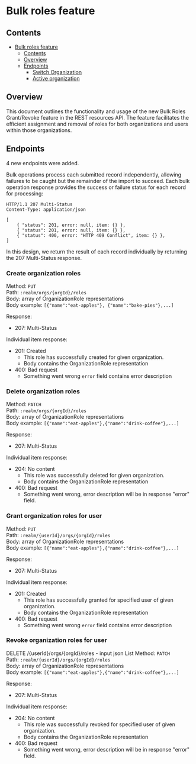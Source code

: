 # Bulk roles feature

## Contents
<!-- TOC -->
* [Bulk roles feature](#bulk-roles-feature)
  * [Contents](#contents)
  * [Overview](#overview)
  * [Endpoints](#endpoints)
    * [Switch Organization](#switch-organization)
    * [Active organization](#active-organization)
<!-- TOC -->

## Overview
This document outlines the functionality and usage of the new Bulk Roles Grant/Revoke feature in the REST resources API.
The feature facilitates the efficient assignment and removal of roles for both organizations and users within those organizations.

## Endpoints
4 new endpoints were added.

Bulk operations process each submitted record independently, allowing failures to be caught but the remainder of the import to succeed. 
Each bulk operation response provides the success or failure status for each record for processing:
```
HTTP/1.1 207 Multi-Status
Content-Type: application/json

[
    { "status": 201, error: null, item: {} },
    { "status": 201, error: null, item: {} },
    { "status": 400, error: "HTTP 409 Conflict", item: {} },
]
```
In this design, we return the result of each record individually by returning the 207 Multi-Status response.

### Create organization roles
Method: `PUT`  
Path: `:realm/orgs/{orgId}/roles`  
Body: array of OrganizationRole representations  
Body example: ```[{"name":"eat-apples"}, {"name":"bake-pies"},...]```

Response:
- 207: Multi-Status

Individual item response:
- 201: Created
  - This role has successfully created for given organization.
  - Body contains the OrganizationRole representation
- 400: Bad request
  - Something went wrong `error` field contains error description


### Delete organization roles
Method: `PATCH`  
Path: `:realm/orgs/{orgId}/roles`  
Body: array of OrganizationRole representations  
Body example: ```[{"name":"eat-apples"},{"name":"drink-coffee"},...]```

Response:
- 207: Multi-Status

Individual item response:
- 204: No content
  - This role was successfully deleted for given organization.
  - Body contains the OrganizationRole representation
- 400: Bad request
  - Something went wrong, error description will be in response "error" field.

### Grant organization roles for user
Method: `PUT`  
Path: `:realm/{userId}/orgs/{orgId}/roles`  
Body: array of OrganizationRole representations  
Body example: ```[{"name":"eat-apples"},{"name":"drink-coffee"},...]```

Response:
- 207: Multi-Status

Individual item response:
- 201: Created
  - This role has successfully granted for specified user of given organization.
  - Body contains the OrganizationRole representation
- 400: Bad request
  - Something went wrong `error` field contains error description

### Revoke organization roles for user
DELETE /{userId}/orgs/{orgId}/roles - input json List<OrganizationRole>
Method: `PATCH`  
Path: `:realm/{userId}/orgs/{orgId}/roles`  
Body: array of OrganizationRole representations  
Body example: ```[{"name":"eat-apples"},{"name":"drink-coffee"},...]```

Response:
- 207: Multi-Status

Individual item response:
- 204: No content
  - This role was successfully revoked for specified user of given organization.
  - Body contains the OrganizationRole representation
- 400: Bad request
  - Something went wrong, error description will be in response "error" field.